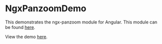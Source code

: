 # NgxPanzoomDemo

This demonstrates the ngx-panzoom module for Angular.  This module can be found [here](https://github.com/TimUnderhay/ngx-panzoom).

View the demo [here](https://TimUnderhay.github.io/ngx-panzoom-demo/).